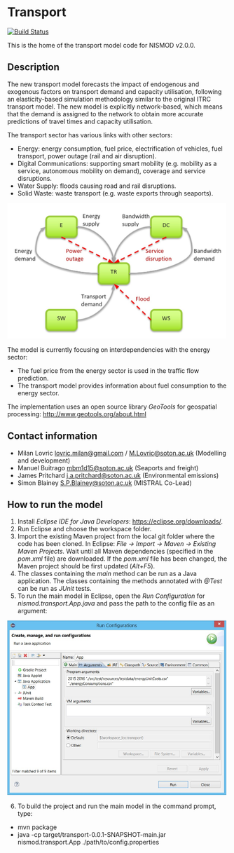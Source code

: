 # Transport
[![Build Status](https://travis-ci.com/nismod/transport.svg?token=zHcMSQsYgUFq9yhr52P7&branch=master)](https://travis-ci.com/nismod/transport)

This is the home of the transport model code for NISMOD v2.0.0.

## Description

The new transport model forecasts the impact of endogenous and exogenous factors on transport demand and capacity utilisation, following an elasticity-based simulation methodology similar to the original ITRC transport model. The new model is explicitly network-based, which means that the demand is assigned to the network to obtain more accurate predictions of travel times and capacity utilisation.

The transport sector has various links with other sectors:
* Energy: energy consumption, fuel price, electrification of vehicles, fuel transport, power outage (rail and air disruption).
* Digital Communications: supporting smart mobility (e.g. mobility as a service, autonomous mobility on demand), coverage and service disruptions.
* Water Supply: floods causing road and rail disruptions.
* Solid Waste: waste transport (e.g. waste exports through seaports).

[<img alt="Interdependencies" src="images/interdependencies.jpg" style="max-width:500px"/>](images/interdependencies.jpg)

The model is currently focusing on interdependencies with the energy sector:
*	The fuel price from the energy sector is used in the traffic flow prediction.
*	The transport model provides information about fuel consumption to the energy sector.

The implementation uses an open source library *GeoTools* for geospatial processing:
http://www.geotools.org/about.html

## Contact information

* Milan Lovric lovric.milan@gmail.com / M.Lovric@soton.ac.uk (Modelling and development)
* Manuel Buitrago mbm1d15@soton.ac.uk (Seaports and freight)
* James Pritchard j.a.pritchard@soton.ac.uk (Environmental emissions)
* Simon Blainey S.P.Blainey@soton.ac.uk (MISTRAL Co-Lead)

## How to run the model

1. Install *Eclipse IDE for Java Developers*: https://eclipse.org/downloads/.
2. Run Eclipse and choose the workspace folder.
3. Import the existing Maven project from the local git folder where the code has been cloned. In Eclipse: *File -> Import -> Maven -> Existing Maven Projects.* Wait until all Maven dependencies (specified in the *pom.xml* file) are downloaded. If the *pom.xml* file has been changed, the Maven project should be first updated (*Alt+F5*).
4. The classes containing the *main* method can be run as a Java application. The classes containing the methods annotated with *@Test* can be run as *JUnit* tests.
5. To run the main model in Eclipse, open the *Run Configuration* for *nismod.transport.App.java* and pass the path to the config file as an argument:

[<img alt="Configuration" src="images/configuration.jpg" style="max-width:500px" />](images/configuration.jpg)

6. To build the project and run the main model in the command prompt, type:
 * mvn package
 * java -cp target/transport-0.0.1-SNAPSHOT-main.jar nismod.transport.App ./path/to/config.properties
